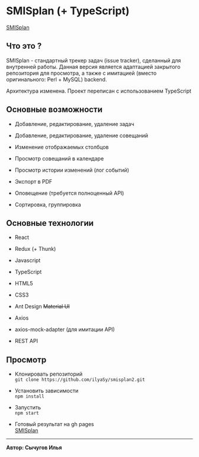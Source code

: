 # SMISplan (+ TypeScript)
[SMISplan](https://ilyasy.github.io/smisplan-typescript/)

## Что это ?
SMISplan - стандартный трекер задач (issue tracker), сделанный для внутренней работы. Данная версия является
адаптацией закрытого репозитория для просмотра, а также с имитацией (вместо оригинального: Perl + MySQL) backend.

Архитектура изменена. Проект переписан с использованием TypeScript

## Основные возможности
* Добавление, редактирование, удаление задач

* Добавление, редактирование, удаление совещаний

* Изменение отображаемых столбцов

* Просмотр совещаний в календаре

* Просмотр истории изменений (лог событий)

* Экспорт в PDF

* Оповещение (требуется полноценный API)

* Сортировка, группировка

## Основные технологии
* React

* Redux (+ Thunk)

* Javascript

* TypeScript

* HTML5

* CSS3

* Ant Design ~~Material UI~~

* Axios

* axios-mock-adapter (для имитации API)

* REST API

## Просмотр

* Клонировать репозиторий
<br>`git clone https://github.com/ilyaSy/smisplan2.git`

* Установить зависимости
<br>`npm install`

* Запустить
<br>`npm start`

* Готовый результат на gh pages
<br>[SMISplan](https://ilyasy.github.io/smisplan-typescript/)

-----
**Автор: Сычугов Илья**
